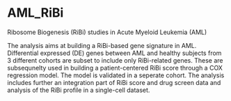 # AML_RiBi
Ribosome Biogenesis (RiBi) studies in Acute Myeloid Leukemia (AML)

The analysis aims at building a RiBi-based gene signature in AML. Differential expressed (DE) genes between AML and healthy subjects from 3 different cohorts are subset to include only RiBi-related genes. These are subsequnelty used in building a patient-centered RiBi score through a COX regression model. The model is validated in a seperate cohort. The analysis includes further an integration part of RiBi score and drug screen data and analysis of the RiBi profile in a single-cell dataset. 

